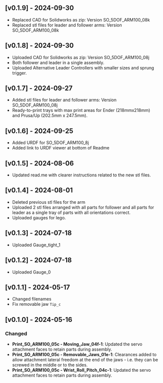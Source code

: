 ## [v0.1.9] - 2024-09-30
- Replaced CAD for Solidworks as zip: Version SO_5DOF_ARM100_08k
- Replaced stl files for leader and follower arms: Version SO_5DOF_ARM100_08k

## [v0.1.8] - 2024-09-30
- Uploaded CAD for Solidworks as zip: Version SO_5DOF_ARM100_08j
- Both follower and leader in a single assembly.
- Uploaded Alternative Leader Controllers with smaller sizes and sprung trigger.

## [v0.1.7] - 2024-09-27
- Added stl files for leader and follower arms: Version SO_5DOF_ARM100_08j
- Ready-to-print trays with max print areas for Ender (218mmx218mm) and Prusa/Up (202.5mm x 247.5mm).

## [v0.1.6] - 2024-09-25
- Added URDF for SO_5DOF_ARM100_8j
- Added link to URDF viewer at bottom of Readme

## [v0.1.5] - 2024-08-06
- Updated read.me with clearer instructions related to the new stl files.

## [v0.1.4] - 2024-08-01
- Deleted previous stl files for the arm
- Uploaded 2 stl files arranged with all parts for follower and all parts for leader as a single tray of parts with all orientations correct.
- Uploaded gauges for lego.

## [v0.1.3] - 2024-07-18
- Uploaded Gauge_tight_1

## [v0.1.2] - 2024-07-18
- Uploaded Gauge_0

## [v0.1.1] - 2024-05-17
- Changed filenames
- Fix removable jaw `Tip_c`


## [v0.1.0] - 2024-05-16
### Changed
- **Print_SO_ARM100_05c - Moving_Jaw_04f-1**: Updated the servo attachment faces to retain parts during assembly.
- **Print_SO_ARM100_05c - Removable_Jaws_01e-1**: Clearances added to allow attachment lateral freedom at the end of the jaws - i.e. they can be screwed in the middle or to the sides.
- **Print_SO_ARM100_05c - Wrist_Roll_Pitch_04c-1**: Updated the servo attachment faces to retain parts during assembly.
